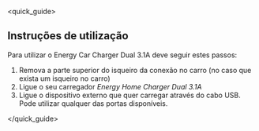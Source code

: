 <quick_guide>
## Instruções de utilização

Para utilizar o Energy Car Charger Dual 3.1A deve seguir estes passos:

1.	Remova a parte superior do isqueiro da conexão no carro (no caso que exista um isqueiro no carro)
2.	Ligue o seu carregador *Energy Home Charger Dual 3.1A*
3.	Ligue o dispositivo externo que quer carregar através do cabo USB. Pode utilizar qualquer das portas disponíveis.


</quick_guide>
